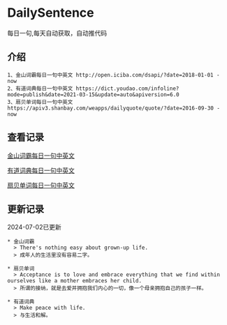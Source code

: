 # DailySentence

每日一句,每天自动获取，自动推代码

## 介绍

```
1、金山词霸每日一句中英文 http://open.iciba.com/dsapi/?date=2018-01-01 - now
2、有道词典每日一句中英文 https://dict.youdao.com/infoline?mode=publish&date=2021-03-15&update=auto&apiversion=6.0
3、扇贝单词每日一句中英文 https://apiv3.shanbay.com/weapps/dailyquote/quote/?date=2016-09-30 - now
```

## 查看记录

[金山词霸每日一句中英文](./data/iciba/)

[有道词典每日一句中英文](./data/youdao/)

[扇贝单词每日一句中英文](./data/shanbay/)

## 更新记录
2024-07-02已更新 
```
* 金山词霸
  > There's nothing easy about grown-up life.
  > 成年人的生活里没有容易二字。

* 扇贝单词
  > Acceptance is to love and embrace everything that we find within ourselves like a mother embraces her child.
  > 所谓的接纳，就是去爱并拥抱我们内心的一切，像一个母亲拥抱自己的孩子一样。

* 有道词典
  > Make peace with life.
  > 与生活和解。

```
